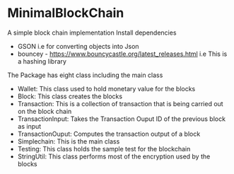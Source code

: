 # MinimalBlockChain
A simple block chain implementation
Install dependencies
- GSON i.e for converting objects into Json
- bouncey - https://www.bouncycastle.org/latest_releases.html  i.e This is a hashing library

The Package has eight class including the main class
- Wallet: This class used to hold monetary value for the blocks
- Block: This class creates the blocks
- Transaction: This is a collection of transaction that is being carried out on the block chain
- TransactionInput: Takes the Transaction Ouput ID of the previous block as input
- TransactionOuput: Computes the transaction output of a block
- Simplechain:  This is the main class
- Testing: This class holds the sample test for the blockchain
- StringUtil: This class performs most of the encryption used by the blocks
